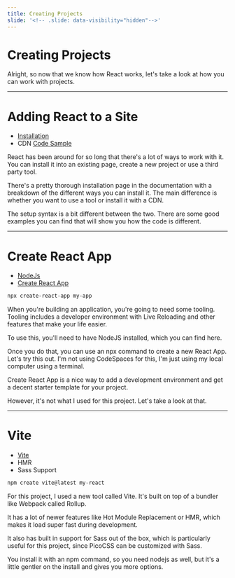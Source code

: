 ```yaml
---
title: Creating Projects
slide: '<!-- .slide: data-visibility="hidden"-->'
---
```


<!-- .slide: data-state="layout-title" class="bg-dark"-->

# Creating Projects

> >

Alright, so now that we know how React works, let's take a look at how you can work with projects.

---

# Adding React to a Site

- [Installation](https://reactjs.org/docs/getting-started.html)
- CDN [Code Sample](https://gist.github.com/gaearon/6668a1f6986742109c00a581ce704605)

> >

React has been around for so long that there's a lot of ways to work with it. You can install it into an existing page, create a new project or use a third party tool.

There's a pretty thorough installation page in the documentation with a breakdown of the different ways you can install it. The main difference is whether you want to use a tool or install it with a CDN.

The setup syntax is a bit different between the two. There are some good examples you can find that will show you how the code is different.

---

# Create React App

- [NodeJs](https://nodejs.org)
- [Create React App](https://create-react-app.dev/)

```sh
npx create-react-app my-app
```

> >

When you're building an application, you're going to need some tooling. Tooling includes a developer environment with Live Reloading and other features that make your life easier.

To use this, you'll need to have NodeJS installed, which you can find here.

Once you do that, you can use an npx command to create a new React App. Let's try this out. I'm not using CodeSpaces for this, I'm just using my local computer using a terminal.

Create React App is a nice way to add a development environment and get a decent starter template for your project.

However, it's not what I used for this project. Let's take a look at that.

---

# Vite

- [Vite](https://vitejs.dev/)
- HMR
- Sass Support

```sh
npm create vite@latest my-react
```

> >

For this project, I used a new tool called Vite. It's built on top of a bundler like Webpack called Rollup.

It has a lot of newer features like Hot Module Replacement or HMR, which makes it load super fast during development.

It also has built in support for Sass out of the box, which is particularly useful for this project, since PicoCSS can be customized with Sass.

You install it with an npm command, so you need nodejs as well, but it's a little gentler on the install and gives you more options.
